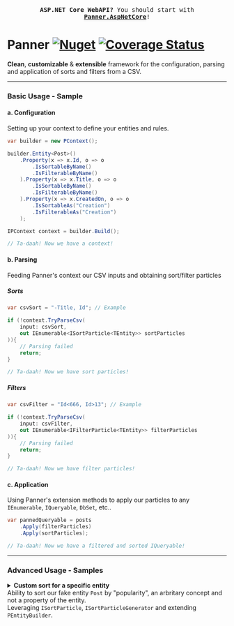 <!-- <AspNetCore> -->
<p align=center><kbd>
    <b>ASP.NET Core WebAPI?</b> You should start with <a href="https://github.com/OSDKDev/Panner.AspNetCore"><b>Panner.AspNetCore</b></a>!
</kbd></p>
<!-- </AspNetCore> -->

# Panner [![Nuget](https://img.shields.io/nuget/v/Panner?label=NuGet&color=success)](https://www.nuget.org/packages/Panner) [![Coverage Status](https://img.shields.io/coveralls/github/OSDKDev/Panner)](https://coveralls.io/github/OSDKDev/Panner?branch=master)
**Clean**, **customizable** & **extensible** framework for the configuration, parsing and application of sorts and filters from a CSV.

---

### Basic Usage - Sample

#### a. Configuration

Setting up your context to define your entities and rules.
```csharp
var builder = new PContext();

builder.Entity<Post>()
    .Property(x => x.Id, o => o
        .IsSortableByName()
        .IsFilterableByName()
    ).Property(x => x.Title, o => o
        .IsSortableByName()
        .IsFilterableByName()
    ).Property(x => x.CreatedOn, o => o
        .IsSortableAs("Creation")
        .IsFilterableAs("Creation")
    );

IPContext context = builder.Build(); 

// Ta-daah! Now we have a context!
```

#### b. Parsing
Feeding Panner's context our CSV inputs and obtaining sort/filter particles

##### Sorts
```csharp
var csvSort = "-Title, Id"; // Example

if (!context.TryParseCsv(
    input: csvSort,
    out IEnumerable<ISortParticle<TEntity>> sortParticles
)){
    // Parsing failed
    return;
}

// Ta-daah! Now we have sort particles!
```

##### Filters
```csharp
var csvFilter = "Id<666, Id>13"; // Example

if (!context.TryParseCsv(
    input: csvFilter,
    out IEnumerable<IFilterParticle<TEntity>> filterParticles
)){
    // Parsing failed
    return;
}

// Ta-daah! Now we have filter particles!
```

#### c. Application
Using Panner's extension methods to apply our particles to any `IEnumerable`, `IQueryable`, `DbSet`, etc..
```csharp
var pannedQueryable = posts
    .Apply(filterParticles)
    .Apply(sortParticles);

// Ta-daah! Now we have a filtered and sorted IQueryable!
```
---

### Advanced Usage - Samples
<details>
    <summary>
        <b>Custom sort for a specific entity</b><br/>
        Ability to sort our fake entity <code>Post</code> by "popularity", an arbritary concept and not a property of the entity.<br/>
        Leveraging <code>ISortParticle</code>, <code>ISortParticleGenerator</code> and extending <code>PEntityBuilder</code>.
    </summary>
    <p>
        
##### Particle - SortPostByPopularityParticle.cs
```csharp
public class SortPostByPopularityParticle : ISortParticle<Post> // Panner's interface
{
    readonly bool Descending;

    public SortPostByPopularityParticle(bool descending)
    {
        this.Descending = descending;
    }

    public IOrderedQueryable<Post> ApplyTo(IOrderedQueryable<Post> source)
    {
        // Here's how the sorting is done when the particle is applied.
        if (this.Descending)
            return source
                .ThenByDescending(x => x.AmtLikes)
                .ThenByDescending(x => x.AmtComments);
        else
            return source
                .ThenBy(x => x.AmtLikes)
                .ThenBy(x => x.AmtComments);
    }
}
```

##### Particle Generator - SortPostsByPopularityParticleGenerator.cs
```csharp
public class SortPostsByPopularityParticleGenerator : ISortParticleGenerator<Post> // Panner's interface
{
    public bool TryGenerate(IPContext context, string input, out ISortParticle<Post> particle)
    {
        var descending = input.StartsWith('-');
        var remaining = descending ? input.Substring(1) : input;

        if (!remaining.Trim().Equals("Popularity", System.StringComparison.OrdinalIgnoreCase))
        {
            // Not the input we're interested in.
            particle = null;
            return false;
        }

        particle = new SortPostByPopularityParticle(descending);
        return true;
    }
}
```

##### PEntityBuilder Extension - PEntityBuilder.Post.IsSortableByPopularity.cs
```csharp
public static partial class PEntityBuilderExtensions
{
    /// <summary>Marks the entity as sortable by popularity.</summary>
    public static PEntityBuilder<Post> IsSortableByPopularity(this PEntityBuilder<Post> builder)
    {
        builder.GetOrCreateGenerator<ISortParticle<Post>, SortPostsByPopularityParticleGenerator>();
        return builder; // So we can chain calls!
    }
}
```

##### Setting it all up in the context builder
```csharp
builder.Entity<Post>()
    .IsSortableByPopularity();
```
---

</p></details>








